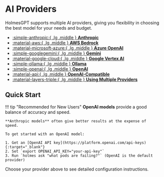 # AI Providers

HolmesGPT supports multiple AI providers, giving you flexibility in choosing the best model for your needs and budget.

<div class="grid cards" markdown>

-   [:simple-anthropic:{ .lg .middle } **Anthropic**](anthropic.md)
-   [:material-aws:{ .lg .middle } **AWS Bedrock**](aws-bedrock.md)
-   [:material-microsoft-azure:{ .lg .middle } **Azure OpenAI**](azure-openai.md)
-   [:simple-googlegemini:{ .lg .middle } **Gemini**](gemini.md)
-   [:material-google-cloud:{ .lg .middle } **Google Vertex AI**](google-vertex-ai.md)
-   [:simple-ollama:{ .lg .middle } **Ollama**](ollama.md)
-   [:simple-openai:{ .lg .middle } **OpenAI**](openai.md)
-   [:material-api:{ .lg .middle } **OpenAI-Compatible**](openai-compatible.md)
-   [:material-layers-triple:{ .lg .middle } **Using Multiple Providers**](using-multiple-providers.md)

</div>

## Quick Start

!!! tip "Recommended for New Users"
    **OpenAI models** provide a good balance of accuracy and speed.

    **Anthropic models** often give better results at the expense of speed.

    To get started with an OpenAI model:

    1. Get an [OpenAI API key](https://platform.openai.com/api-keys){:target="_blank"}
    2. Set `export OPENAI_API_KEY="your-api-key"`
    3. Run `holmes ask "what pods are failing?"` (OpenAI is the default provider)

Choose your provider above to see detailed configuration instructions.
